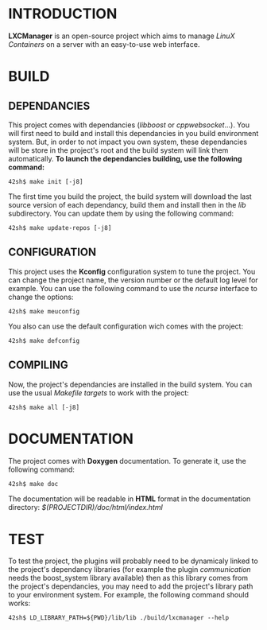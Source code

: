 INTRODUCTION
============

 **LXCManager** is an open-source project which aims to manage *LinuX
 Containers* on a server with an easy-to-use web interface.

BUILD
=====

DEPENDANCIES
------------

 This project comes with dependancies (*libboost* or *cppwebsocket*...). You
 will first need to build and install this dependancies in you build
 environment system. But, in order to not impact you own system, these
 dependancies will be store in the project's root and the build system will
 link them automatically.
 **To launch the dependancies building, use the following command:**

    42sh$ make init [-j8]

 The first time you build the project, the build system will download the last
 source version of each dependancy, build them and install then in the *lib*
 subdirectory. You can update them by using the following command:

    42sh$ make update-repos [-j8]

CONFIGURATION
-------------

 This project uses the **Kconfig** configuration system to tune the project.
 You can change the project name, the version number or the default log level
 for example. You can use the following command to use the *ncurse* interface
 to change the options:

    42sh$ make meuconfig

 You also can use the default configuration wich comes with the project:

    42sh$ make defconfig

COMPILING
---------

 Now, the project's dependancies are installed in the build system. You can use
 the usual *Makefile targets* to work with the project:

    42sh$ make all [-j8]

DOCUMENTATION
=============

 The project comes with **Doxygen** documentation. To generate it, use the
 following command:

    42sh$ make doc

 The documentation will be readable in **HTML** format in the documentation
 directory: *$(PROJECTDIR)/doc/html/index.html*

TEST
====

 To test the project, the plugins will probably need to be dynamicaly linked to
 the project's dependancy libraries (for example the plugin *communication*
 needs the boost\_system library available) then as this library comes from the
 project's dependancies, you may need to add the project's library path to your
 environment system. For example, the following command should works:

    42sh$ LD_LIBRARY_PATH=${PWD}/lib/lib ./build/lxcmanager --help

